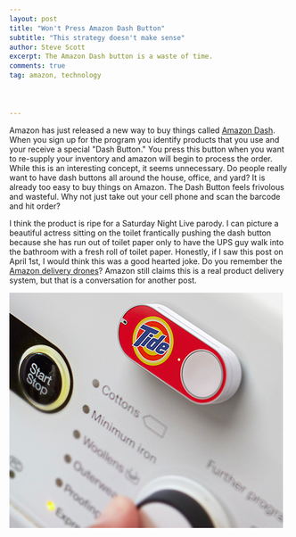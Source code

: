 ```yaml
---
layout: post
title: "Won't Press Amazon Dash Button"
subtitle: "This strategy doesn't make sense"
author: Steve Scott
excerpt: The Amazon Dash button is a waste of time.
comments: true
tag: amazon, technology



---
```

Amazon has just released a new way to buy things called [Amazon Dash](https://www.amazon.com/oc/dash-button/).  When you sign up for the program you identify products that you use and your receive a special "Dash Button." You press this button when you want to re-supply your inventory and amazon will begin to process the order.  While this is an interesting concept, it seems unnecessary.  Do people really want to have dash buttons all around the house, office, and yard?  It is already too easy to buy things on Amazon.  The Dash Button feels frivolous and wasteful.  Why not just take out your cell phone and scan the barcode and hit order?  

I think the product is ripe for a Saturday Night Live parody.  I can picture a beautiful actress sitting on the toilet frantically pushing the dash button because she has run out of toilet paper only to have the UPS guy walk into the bathroom with a fresh roll of toilet paper. Honestly, if I saw this post on April 1st, I would think this was a good hearted joke.  Do you remember the [Amazon delivery drones](http://www.amazon.com/b?node=8037720011)?  Amazon still claims this is a real product delivery system, but that is a conversation for another post.  

![dash](/img/amazon-dash2.png)
 
